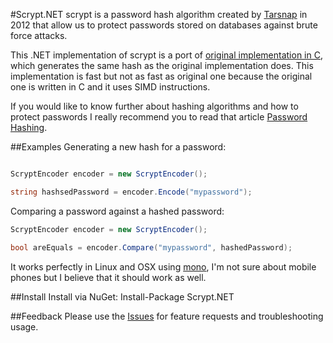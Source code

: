 #Scrypt.NET
scrypt is a password hash algorithm created by [Tarsnap](http://www.tarsnap.com/scrypt.html) in 2012 that allow us to protect passwords stored on databases against brute force attacks.

This .NET implementation of scrypt is a port of [original implementation in C](http://www.tarsnap.com/scrypt.html), which generates the same hash as the original implementation does. This implementation is fast but not as fast as original one because the original one is written in C and it uses SIMD instructions.

If you would like to know further about hashing algorithms and how to protect passwords I really recommend you to read that article [Password Hashing](https://crackstation.net/hashing-security.htm).

##Examples
Generating a new hash for a password:
```csharp

ScryptEncoder encoder = new ScryptEncoder();

string hashsedPassword = encoder.Encode("mypassword");
```

Comparing a password against a hashed password:
```csharp
ScryptEncoder encoder = new ScryptEncoder();

bool areEquals = encoder.Compare("mypassword", hashedPassword);
```

It works perfectly in Linux and OSX using [mono](http://www.mono-project.com), I'm not sure about mobile phones but I believe that it should work as well. 

##Install
Install via NuGet: Install-Package Scrypt.NET

##Feedback
Please use the [Issues](https://github.com/aero-project/scrypt/issues) for feature requests and troubleshooting usage.